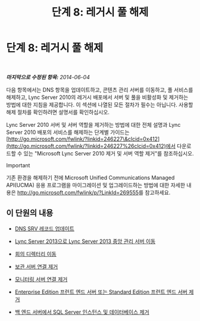 ﻿---
title: '단계 8: 레거시 풀 해제'
TOCTitle: '단계 8: 레거시 풀 해제'
ms:assetid: 1c68e5d8-fb5f-45e6-b6e3-27f5e830c966
ms:mtpsurl: https://technet.microsoft.com/ko-kr/library/JJ204724(v=OCS.15)
ms:contentKeyID: 49302980
ms.date: 08/10/2015
mtps_version: v=OCS.15
ms.translationtype: HT
---

# 단계 8: 레거시 풀 해제

 

_**마지막으로 수정된 항목:** 2014-06-04_

다음 항목에서는 DNS 항목을 업데이트하고, 콘텐츠 관리 서버를 이동하고, 풀 서비스를 해제하고, Lync Server 2010의 레거시 배포에서 서버 및 풀을 비활성화 및 제거하는 방법에 대한 지침을 제공합니다. 이 섹션에 나열된 모든 절차가 필수는 아닙니다. 사용할 해제 절차를 확인하려면 설명서를 확인하십시오.

Lync Server 2010 서버 및 서버 역할을 제거하는 방법에 대한 전체 설명과 Lync Server 2010 배포의 서비스를 해제하는 단계별 가이드는 [http://go.microsoft.com/fwlink/?linkid=246227\&clcid=0x412](http://go.microsoft.com/fwlink/?linkid=246227%26clcid=0x412)에서 다운로드할 수 있는 "Microsoft Lync Server 2010 제거 및 서버 역할 제거"를 참조하십시오.


> [!IMPORTANT]
> 기존 환경을 해제하기 전에 Microsoft Unified Communications Managed API(UCMA) 응용 프로그램을 마이그레이션 및 업그레이드하는 방법에 대한 자세한 내용은 <A href="http://go.microsoft.com/fwlink/p/?linkid=269555">http://go.microsoft.com/fwlink/p/?LinkId=269555</A>를 참고하세요.



## 이 단원의 내용

  -   
    [DNS SRV 레코드 업데이트](update-dns-srv-records.md)

  -   
    [Lync Server 2013으로 Lync Server 2013 중앙 관리 서버 이동](move-the-lync-server-2010-central-management-server-to-lync-server-2013.md)

  -   
    [회의 디렉터리 이동](move-lync-server-2010-conference-directories-to-lync-server-2013.md)

  -   
    [보관 서버 연결 제거](remove-the-archiving-server-association.md)

  -   
    [모니터링 서버 연결 제거](remove-the-monitoring-server-association.md)

  -   
    [Enterprise Edition 프런트 엔드 서버 또는 Standard Edition 프런트 엔드 서버 제거](remove-the-enterprise-edition-front-end-server-or-standard-edition-front-end-server.md)

  -   
    [백 엔드 서버에서 SQL Server 인스턴스 및 데이터베이스 제거](remove-sql-server-instances-and-databases-on-the-back-end-server.md)


